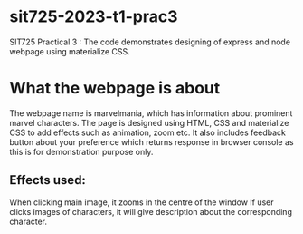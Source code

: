 # sit725-2023-t1-prac3
 SIT725 Practical 3 : The code demonstrates designing of express and node webpage using materialize CSS.

# What the webpage is about
The webpage name is marvelmania, which has information about prominent marvel characters. The page is designed using HTML, CSS and materialize CSS to add effects such as animation, zoom etc. It also includes feedback button about your preference which returns response in browser console as this is for demonstration purpose only. 
## Effects used:
When clicking main image, it zooms in the centre of the window
If user clicks images of characters, it will give description about the corresponding character.
